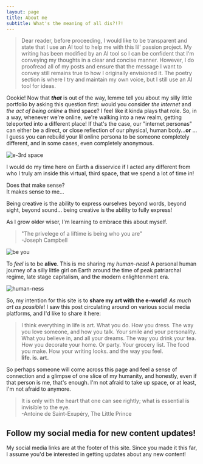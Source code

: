 ```yaml
---
layout: page
title: About me
subtitle: What's the meaning of all dis?!?!
---
```


> Dear reader, before proceeding, I would like to be transparent and state that I use an AI tool to help me with this lil' passion project.  My writing has been modified by an AI tool so I can be confident that I'm conveying my thoughts in a clear and concise manner. However, I do proofread all of my posts and ensure that the message I want to convey still remains true to how I originally envisioned it. The poetry section is where I try and maintain my own voice, but I still use an AI tool for ideas. 

Oookie! Now that _**that**_ is out of the way, lemme tell you about my silly little portfolio by asking this question first: would you consider _the internet_ and _the act of being online_ a third space? I feel like it kinda plays that role. So, in a way, whenever we're online, we're walking into a new realm, getting teleported into a different place! If that's the case, our "internet personas" can either be a direct, or close reflection of our physical, human body...**or** ... I guess you can rebuild your lil online persona to be someone completely different, and in some cases, even completely anonymous. 
<div id="thirdspace">
    <img src="{{ '/assets/img/e3rdspace.png' | prepend: site.baseurl }}" alt="e-3rd space">
</div>

I would do my time here on Earth a disservice if I acted any different from who I truly am inside this virtual, third space, that we spend a lot of time in!

Does that make sense?\
It makes sense to me...

Being creative is the ability to express ourselves beyond words, beyond sight, beyond sound... being creative is the ability to fully express!

As I grow <s>older</s> wiser, I'm learning to embrace this about myself.   

> "The privelege of a liftime is being who you are"\
> -Joseph Campbell

<div id="beyou">
    <img src="{{ '/assets/img/bu.jpg' | prepend: site.baseurl }}" alt="be you">
</div>

To <i>feel</i> is to be <b>alive</b>. This is me sharing my <i>human-ness</i>! A personal human journey of a silly little girl on Earth around the time of peak patriarchal regime, late stage capitalism, and the modern enlightenment era.  
 
<div id="humanness">
    <img src="{{ '/assets/img/humanness.dall-e.png' | prepend: site.baseurl }}" alt="human-ness">
</div>

So, my intention for this site is to **share my art with the e-world!** _As much art as possible_! I saw this post circulating around on various social media platforms, and I'd like to share it here:
> I think everything in life is art. What you do. How you dress. The way you love someone, and how you talk. Your smile and your personality. What you believe in, and all your dreams. The way you drink your tea. How you decorate your home. Or party. Your grocery list. The food you make. How your writing looks. and the way you feel.\
>**life. is. art.** 

So perhaps someone will come across this page and feel a sense of connection and a glimpse of one slice of my humanity, and honestly, even if that person is me, that's enough. I'm not afraid to take up space, or at least, I'm not afraid to anymore.  

> It is only with the heart that one can see rightly; what is essential is invisible to the eye.\
> -Antoine de Saint-Exupéry, The Little Prince

## Follow my social media for new content updates!
My social media links are at the footer of this site.  Since you made it this far, I assume you'd be interested in getting updates about any new content!